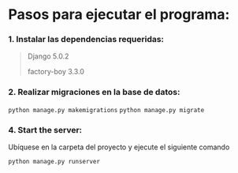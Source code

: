 # Pasos para ejecutar el programa:

### 1. Instalar las dependencias requeridas: 
> Django 5.0.2
> 
> factory-boy 3.3.0

### 2. Realizar migraciones en la base de datos:
   
`python manage.py makemigrations`
`python manage.py migrate`

### 4. Start the server:
Ubíquese en la carpeta del proyecto y ejecute el siguiente comando

`python manage.py runserver`
